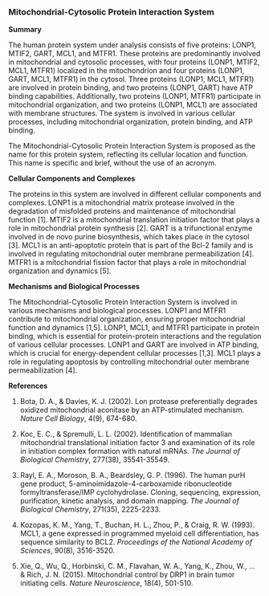 ### Mitochondrial-Cytosolic Protein Interaction System

**Summary**

The human protein system under analysis consists of five proteins: LONP1, MTIF2, GART, MCL1, and MTFR1. These proteins are predominantly involved in mitochondrial and cytosolic processes, with four proteins (LONP1, MTIF2, MCL1, MTFR1) localized in the mitochondrion and four proteins (LONP1, GART, MCL1, MTFR1) in the cytosol. Three proteins (LONP1, MCL1, MTFR1) are involved in protein binding, and two proteins (LONP1, GART) have ATP binding capabilities. Additionally, two proteins (LONP1, MTFR1) participate in mitochondrial organization, and two proteins (LONP1, MCL1) are associated with membrane structures. The system is involved in various cellular processes, including mitochondrial organization, protein binding, and ATP binding.

The Mitochondrial-Cytosolic Protein Interaction System is proposed as the name for this protein system, reflecting its cellular location and function. This name is specific and brief, without the use of an acronym.

**Cellular Components and Complexes**

The proteins in this system are involved in different cellular components and complexes. LONP1 is a mitochondrial matrix protease involved in the degradation of misfolded proteins and maintenance of mitochondrial function [1]. MTIF2 is a mitochondrial translation initiation factor that plays a role in mitochondrial protein synthesis [2]. GART is a trifunctional enzyme involved in de novo purine biosynthesis, which takes place in the cytosol [3]. MCL1 is an anti-apoptotic protein that is part of the Bcl-2 family and is involved in regulating mitochondrial outer membrane permeabilization [4]. MTFR1 is a mitochondrial fission factor that plays a role in mitochondrial organization and dynamics [5].

**Mechanisms and Biological Processes**

The Mitochondrial-Cytosolic Protein Interaction System is involved in various mechanisms and biological processes. LONP1 and MTFR1 contribute to mitochondrial organization, ensuring proper mitochondrial function and dynamics [1,5]. LONP1, MCL1, and MTFR1 participate in protein binding, which is essential for protein-protein interactions and the regulation of various cellular processes. LONP1 and GART are involved in ATP binding, which is crucial for energy-dependent cellular processes [1,3]. MCL1 plays a role in regulating apoptosis by controlling mitochondrial outer membrane permeabilization [4].

**References**

1. Bota, D. A., & Davies, K. J. (2002). Lon protease preferentially degrades oxidized mitochondrial aconitase by an ATP-stimulated mechanism. *Nature Cell Biology*, 4(9), 674-680.

2. Koc, E. C., & Spremulli, L. L. (2002). Identification of mammalian mitochondrial translational initiation factor 3 and examination of its role in initiation complex formation with natural mRNAs. *The Journal of Biological Chemistry*, 277(38), 35541-35549.

3. Rayl, E. A., Moroson, B. A., Beardsley, G. P. (1996). The human purH gene product, 5-aminoimidazole-4-carboxamide ribonucleotide formyltransferase/IMP cyclohydrolase. Cloning, sequencing, expression, purification, kinetic analysis, and domain mapping. *The Journal of Biological Chemistry*, 271(35), 2225-2233.

4. Kozopas, K. M., Yang, T., Buchan, H. L., Zhou, P., & Craig, R. W. (1993). MCL1, a gene expressed in programmed myeloid cell differentiation, has sequence similarity to BCL2. *Proceedings of the National Academy of Sciences*, 90(8), 3516-3520.

5. Xie, Q., Wu, Q., Horbinski, C. M., Flavahan, W. A., Yang, K., Zhou, W., ... & Rich, J. N. (2015). Mitochondrial control by DRP1 in brain tumor initiating cells. *Nature Neuroscience*, 18(4), 501-510.